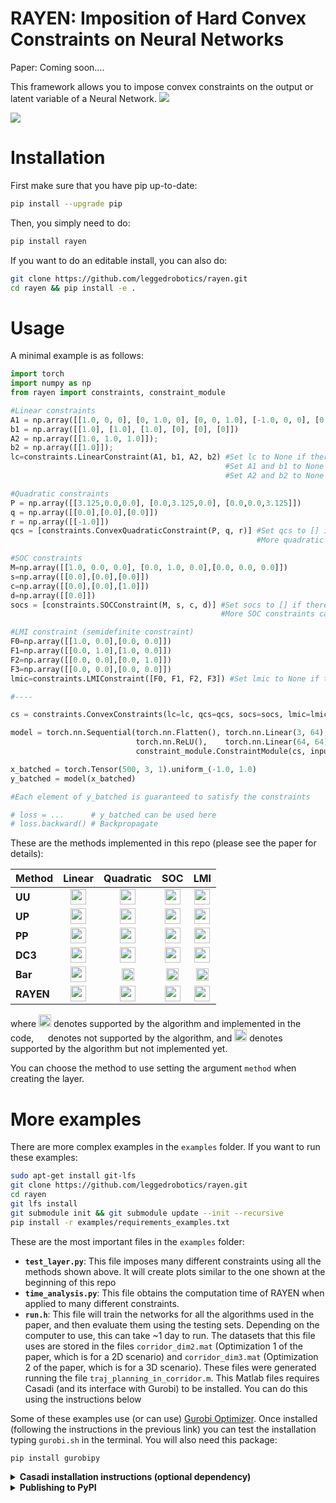 # RAYEN: Imposition of Hard Convex Constraints on Neural Networks #

Paper: Coming soon....

This framework allows you to impose convex constraints on the output or latent variable of a Neural Network.
![](./imgs/rayen.png)

![](./imgs/rayen_equations.png)



# Installation

First make sure that you have pip up-to-date:
```bash
pip install --upgrade pip
```

Then, you simply need to do:


```bash
pip install rayen
```

If you want to do an editable install, you can also do:
```bash
git clone https://github.com/leggedrobotics/rayen.git
cd rayen && pip install -e .
```

# Usage

A minimal example is as follows:

```python
import torch
import numpy as np
from rayen import constraints, constraint_module

#Linear constraints
A1 = np.array([[1.0, 0, 0], [0, 1.0, 0], [0, 0, 1.0], [-1.0, 0, 0], [0, -1.0, 0], [0, 0, -1.0]]);
b1 = np.array([[1.0], [1.0], [1.0], [0], [0], [0]])
A2 = np.array([[1.0, 1.0, 1.0]]);
b2 = np.array([[1.0]]);
lc=constraints.LinearConstraint(A1, b1, A2, b2) #Set lc to None if there are no linear constraints
                                                #Set A1 and b1 to None if there are no linear inequality constraints
                                                #Set A2 and b2 to None if there are no linear equality constraints

#Quadratic constraints
P = np.array([[3.125,0.0,0.0], [0.0,3.125,0.0], [0.0,0.0,3.125]])
q = np.array([[0.0],[0.0],[0.0]])
r = np.array([[-1.0]])
qcs = [constraints.ConvexQuadraticConstraint(P, q, r)] #Set qcs to [] if there are no quadratic constraints
                                                       #More quadratic constraints can be appended to this list

#SOC constraints
M=np.array([[1.0, 0.0, 0.0], [0.0, 1.0, 0.0],[0.0, 0.0, 0.0]])
s=np.array([[0.0],[0.0],[0.0]])
c=np.array([[0.0],[0.0],[1.0]])
d=np.array([[0.0]])
socs = [constraints.SOCConstraint(M, s, c, d)] #Set socs to [] if there are no SOC constraints
                                               #More SOC constraints can be appended to this list

#LMI constraint (semidefinite constraint)
F0=np.array([[1.0, 0.0],[0.0, 0.0]])
F1=np.array([[0.0, 1.0],[1.0, 0.0]])
F2=np.array([[0.0, 0.0],[0.0, 1.0]])
F3=np.array([[0.0, 0.0],[0.0, 0.0]])
lmic=constraints.LMIConstraint([F0, F1, F2, F3]) #Set lmic to None if there are no LMI constraints

#----

cs = constraints.ConvexConstraints(lc=lc, qcs=qcs, socs=socs, lmic=lmic)

model = torch.nn.Sequential(torch.nn.Flatten(), torch.nn.Linear(3, 64),
                            torch.nn.ReLU(),    torch.nn.Linear(64, 64),
                            constraint_module.ConstraintModule(cs, input_dim=64, create_map=True)) 

x_batched = torch.Tensor(500, 3, 1).uniform_(-1.0, 1.0)
y_batched = model(x_batched)

#Each element of y_batched is guaranteed to satisfy the constraints

# loss = ...      # y_batched can be used here
# loss.backward() # Backpropagate
```

These are the methods implemented in this repo (please see the paper for details):




Method | Linear | Quadratic | SOC | LMI
:------------ | :-------------: | :-------------: | :-------------: | :-------------: 
**UU** |    <img src='./imgs/green-tick.png' width='25'>    |     <img src='./imgs/green-tick.png' width='25'>    |    <img src='./imgs/green-tick.png' width='25'>    |    <img src='./imgs/green-tick.png' width='25'>   
**UP** |    <img src='./imgs/green-tick.png' width='25'>    |     <img src='./imgs/green-tick.png' width='25'>    |    <img src='./imgs/green-tick.png' width='25'>    |    <img src='./imgs/green-tick.png' width='25'>   
**PP** |    <img src='./imgs/green-tick.png' width='25'>    |     <img src='./imgs/green-tick.png' width='25'>    |    <img src='./imgs/green-tick.png' width='25'>    |    <img src='./imgs/green-tick.png' width='25'>   
**DC3** |    <img src='./imgs/green-tick.png' width='25'>    |     <img src='./imgs/green-tick.png' width='25'>    |  <img src='./imgs/diamond.svg' width='25'> |  <img src='./imgs/diamond.svg' width='25'>
**Bar** |    <img src='./imgs/green-tick.png' width='25'>    |  <img src='./imgs/red_cross.svg' width='20'> | <img src='./imgs/red_cross.svg' width='20'> | <img src='./imgs/red_cross.svg' width='20'>
**RAYEN** |  <img src='./imgs/green-tick.png' width='25'> |     <img src='./imgs/green-tick.png' width='25'>    |    <img src='./imgs/green-tick.png' width='25'>    |    <img src='./imgs/green-tick.png' width='25'>   

where    <img src='./imgs/green-tick.png' width='20'>    denotes supported by the algorithm and implemented in the code, <img src='./imgs/red_cross.svg' width='15'> denotes not supported by the algorithm, and  <img src='./imgs/diamond.svg' width='20'> denotes supported by the algorithm but not implemented yet. 

You can choose the method to use setting the argument `method` when creating the layer. 

# More examples

There are more complex examples in the `examples` folder. If you want to run these examples: 

```bash
sudo apt-get install git-lfs
git clone https://github.com/leggedrobotics/rayen.git
cd rayen
git lfs install 
git submodule init && git submodule update --init --recursive
pip install -r examples/requirements_examples.txt
```

These are the most important files in the `examples` folder:
* **`test_layer.py`**: This file imposes many different constraints using all the methods shown above. It will create plots similar to the one shown at the beginning of this repo 
* **`time_analysis.py`**: This file obtains the computation time of RAYEN when applied to many different constraints. 
* **`run.h`**: This file will train the networks for all the algorithms used in the paper, and then evaluate them using the testing sets. Depending on the computer to use, this can take ~1 day to run. The datasets that this file uses are stored in the files `corridor_dim2.mat` (Optimization 1 of the paper, which is for a 2D scenario) and `corridor_dim3.mat` (Optimization 2 of the paper, which is for a 3D scenario). These files were generated running the file `traj_planning_in_corridor.m`. This Matlab files requires Casadi (and its interface with Gurobi) to be installed. You can do this using the instructions below

Some of these examples use (or can use) [Gurobi Optimizer](https://www.gurobi.com/products/gurobi-optimizer/). Once installed (following the instructions in the previous link) you can test the installation typing `gurobi.sh` in the terminal. You will also need this package:
```
pip install gurobipy
```

<details>
  <summary> <b>Casadi installation instructions (optional dependency)</b></summary>

```bash
#IPOPT stuff
sudo apt-get install gcc g++ gfortran git cmake liblapack-dev pkg-config --install-recommends
sudo apt-get install coinor-libipopt1v5 coinor-libipopt-dev

#SWIG stuff
sudo apt-get remove swig swig3.0 swig4.0 #If you don't do this, the compilation of casadi may fail with the error "swig error : Unrecognized option -matlab"
mkdir ~/installations && cd ~/installations
git clone https://github.com/jaeandersson/swig
cd swig
git checkout -b matlab-customdoc origin/matlab-customdoc        
sh autogen.sh
sudo apt-get install gcc-7 g++-7 bison byacc
sudo apt-get install libpcre3 libpcre3-dev
./configure CXX=g++-7 CC=gcc-7            
make
sudo make install

#CASADI stuff
cd ~/installations && mkdir casadi && cd casadi
git clone https://github.com/casadi/casadi
cd casadi/cmake && wget https://github.com/leggedrobotics/rayen/raw/master/examples/other/FindGurobi.cmake #This ones works for higher versions of Gurobi
cd ..
#cd build && make clean && cd .. && rm -rf build #Only if you want to clean any previous installation/compilation 
mkdir build && cd build
cmake . -DCMAKE_BUILD_TYPE=Release -DWITH_IPOPT=ON -DWITH_MATLAB=ON -DWITH_PYTHON=ON -DWITH_DEEPBIND=ON -DWITH_GUROBI=ON ..
#You may need to run the command above twice until the output says that `Ipopt` has been detected (although `IPOPT` is also being detected when you run it for the first time)
make -j20
sudo make install

```
</details>


<details>
  <summary> <b>Publishing to PyPI</b></summary>

More info [here](https://packaging.python.org/en/latest/guides/publishing-package-distribution-releases-using-github-actions-ci-cd-workflows/)

First change the `version` line in `pyproject.toml`  to X.X.X. Then do the following:
```bash
git add pyproject.toml && git commit -m "updated version" && git tag vX.X.X
git push origin master vX.X.X

```
</details>
